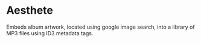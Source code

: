 # Aesthete
Embeds album artwork, located using google image search, into a library of MP3 files using ID3 metadata tags.
